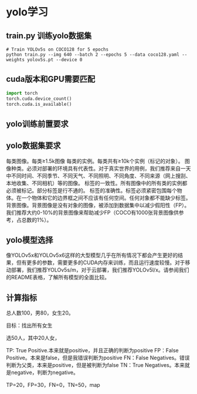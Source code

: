 # yolo学习

## train.py 训练yolo数据集

```shell
# Train YOLOv5s on COCO128 for 5 epochs
python train.py --img 640 --batch 2 --epochs 5 --data coco128.yaml --weights yolov5s.pt --device 0
```

## cuda版本和GPU需要匹配

```python
import torch
torch.cuda.device_count()
torch.cuda.is_available()
```

## yolo训练前置要求

## yolo数据集要求

每类图像。每类≥1.5k图像
每类的实例。每类共有≥10k个实例（标记的对象）。
图像种类。必须对部署的环境具有代表性。对于真实世界的用例，我们推荐来自一天中不同时间、不同季节、不同天气、不同照明、不同角度、不同来源（网上搜刮、本地收集、不同相机）等的图像。
标签的一致性。所有图像中的所有类的实例都必须被标记。部分标签是行不通的。
标签的准确性。标签必须紧密包围每个物体。在一个物体和它的边界框之间不应该有任何空间。任何对象都不能缺少标签。
背景图像。背景图像是没有对象的图像，被添加到数据集中以减少假阳性（FP）。我们推荐大约0-10%的背景图像来帮助减少FP（COCO有1000张背景图像供参考，占总数的1%）。

## yolo模型选择

像YOLOv5x和YOLOv5x6这样的大型模型几乎在所有情况下都会产生更好的结果，但有更多的参数，需要更多的CUDA内存来训练，而且运行速度较慢。对于移动部署，我们推荐YOLOv5s/m，对于云部署，我们推荐YOLOv5l/x。请参阅我们的README表格，了解所有模型的全面比较。

## 计算指标

总人数100，男80，女生20。

目标：找出所有女生

选50人，其中20人女，

TP: True Positive.本来就是positive，并且正确的判断为positive
FP：False Positive。本来是false，但是我错误判断为positive
FN：False Negatives。错误判断为父类，本来是positive，但是被判断为false
TN：True Negatives。本来就是negative，判断为negative。

TP=20，FP=30，FN=0，TN=50，map